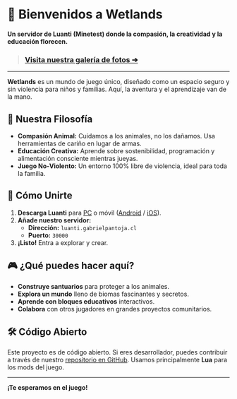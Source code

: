 # 🌱 Bienvenidos a Wetlands

**Un servidor de Luanti (Minetest) donde la compasión, la creatividad y la educación florecen.**

> ### **[Visita nuestra galería de fotos ➔](https://luanti.gabrielpantoja.cl/galeria.html)**

---

**Wetlands** es un mundo de juego único, diseñado como un espacio seguro y sin violencia para niños y familias. Aquí, la aventura y el aprendizaje van de la mano.

## 💚 Nuestra Filosofía

- **Compasión Animal:** Cuidamos a los animales, no los dañamos. Usa herramientas de cariño en lugar de armas.
- **Educación Creativa:** Aprende sobre sostenibilidad, programación y alimentación consciente mientras jueyas.
- **Juego No-Violento:** Un entorno 100% libre de violencia, ideal para toda la familia.

## 🚀 Cómo Unirte

1.  **Descarga Luanti** para [PC](https://www.luanti.org) o móvil ([Android](https://play.google.com/store/apps/details?id=net.minetest.minetest) / [iOS](https://apps.apple.com/app/minetest/id1190647064)).
2.  **Añade nuestro servidor:**
    - **Dirección:** `luanti.gabrielpantoja.cl`
    - **Puerto:** `30000`
3.  **¡Listo!** Entra a explorar y crear.

## 🎮 ¿Qué puedes hacer aquí?

- **Construye santuarios** para proteger a los animales.
- **Explora un mundo** lleno de biomas fascinantes y secretos.
- **Aprende con bloques educativos** interactivos.
- **Colabora** con otros jugadores en grandes proyectos comunitarios.

## 🛠️ Código Abierto

Este proyecto es de código abierto. Si eres desarrollador, puedes contribuir a través de nuestro [repositorio en GitHub](https://github.com/gabrielpantoja-cl/Vegan-Wetlands). Usamos principalmente **Lua** para los mods del juego.

---

**¡Te esperamos en el juego!**